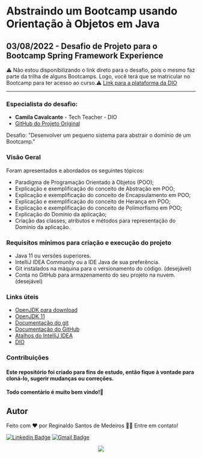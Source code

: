 # Abstraindo um Bootcamp usando Orientação à Objetos em Java

## 03/08/2022 - Desafio de Projeto para o Bootcamp Spring Framework Experience


⚠️ Não estou disponibilizando o link direto para o desafio, pois o mesmo faz parte da trilha de alguns Bootcamps. Logo, você terá que se matricular no Bootcamp para ter acesso ao curso.⚠️
[Link para a plataforma da DIO](https://web.dio.me/home)

------------

### Especialista do desafio:
- **Camila Cavalcante** - Tech Teacher - DIO
- [GitHub do Projeto Original](https://github.com/cami-la/desafio-poo-dio)

Desafio: "Desenvolver um pequeno sistema para abstrair o domínio de um Bootcamp."

### Visão Geral
Foram apresentados e abordados os seguintes tópicos:
- Paradigma de Programação Orientado à Objetos (POO);
- Explicação e exemplificação do conceito de Abstração em POO;
- Explicação e exemplificação do conceito de Encapsulamento em POO;
- Explicação e exemplificação do conceito de Herança em POO;
- Explicação e exemplificação do conceito de Polimorfismo em POO;
- Explicação do Domínio da aplicação;
- Criação das classes, atributos e métodos para representação do Domínio da aplicação.

### Requisitos mínimos para criação e execução do projeto
- Java 11 ou versões superiores.
- IntelliJ IDEA Community ou a IDE Java de sua preferência.
- Git instalados na máquina para o versionamento do código. (desejável)
- Conta no GitHub para armazenamento do seu projeto na nuvem. (desejável)


### Links úteis
- [OpenJDK para download](https://openjdk.java.net/)
- [OpenJDK 11](https://jdk.java.net/java-se-ri/11)
- [Documentação do git](https://git-scm.com/)
- [Documentação do GitHub](https://docs.github.com/pt)
- [Atalhos do IntelliJ IDEA](https://resources.jetbrains.com/storage/products/intellij-idea/docs/IntelliJIDEA_ReferenceCard.pdf)
- [DIO](https://web.dio.me/home)



### Contribuições
#### Este repositório foi criado para fins de estudo, então fique à vontade para cloná-lo, sugerir mudanças ou correções.
#### Todo comentário é muito bem vindo!🤝

## Autor  

Feito com ❤️ por Reginaldo Santos de Medeiros 👋🏽 Entre em contato!

[![Linkedin Badge](https://img.shields.io/badge/-Reginaldo-blue?style=flat-square&logo=Linkedin&logoColor=white&link=https://www.linkedin.com/in/reginaldo-santos-de-medeiros-59517324/)](https://www.linkedin.com/in/reginaldo-santos-de-medeiros-59517324/) [![Gmail Badge](https://img.shields.io/badge/-rsanme@gmail.com-c14438?style=flat-square&logo=Gmail&logoColor=white&link=mailto:rsanme@gmail.com)](mailto:rsanme@gmail.com)  

<p align="center"> <img align="center" src="https://profile-counter.glitch.me/regissanme/count.svg" /></p>
